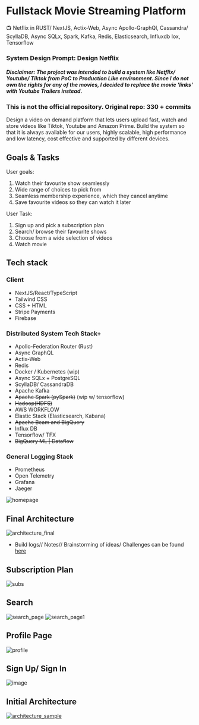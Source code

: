# Fullstack Movie Streaming Platform
📺 Netflix in RUST/ NextJS, Actix-Web, Async Apollo-GraphQl, Cassandra/ ScyllaDB, Async SQLx, Spark, Kafka, Redis, Elasticsearch, Influxdb Iox, Tensorflow

### System Design Prompt: Design Netflix 
##### Disclaimer: The project was intended to build a system like Netflix/ Youtube/ Tiktok from PoC to Production Like environment. Since I do not own the rights for any of the movies, I decided to replace the movie 'links' with Youtube Trailers instead. 

### This is not the official repository. Original repo: 330 + commits

Design a video on demand platform that lets users upload fast, watch and store videos like Tiktok, Youtube and Amazon Prime. Build the system so that it is always available for our users, highly scalable, high performance and low latency, cost effective and supported by different devices.

## Goals & Tasks
User goals: 
1.    Watch their favourite show seamlessly 
2.    Wide range of choices to pick from 
3.    Seamless membership experience, which they cancel anytime  
4.    Save favourite videos so they can watch it later 

User Task: 
1.    Sign up and pick a subscription plan 
2.    Search/ browse their favourite shows 
3.    Choose from a wide selection of videos
4.    Watch movie

## Tech stack
### Client 
- NextJS/React/TypeScript
- Tailwind CSS
- CSS + HTML
- Stripe Payments
- Firebase
 ### Distributed System Tech Stack+ 
- Apollo-Federation Router (Rust)
- Async GraphQL 
- Actix-Web
- Redis
- Docker / Kubernetes (wip)
- Async SQLx + PostgreSQL
- ScyllaDB/ CassandraDB 
- Apache Kafka
- ~~Apache Spark (pySpark)~~ (wip w/ tensorflow)
- ~~Hadoop(HDFS)~~ 
- AWS WORKFLOW
- Elastic Stack (Elasticsearch, Kabana)
- ~~Apache Beam and BigQuery~~ 
- Influx DB
- Tensorflow/ TFX
- ~~BigQuery ML | Dataflow~~  

### General Logging Stack  
- Prometheus
- Open Telemetry
- Grafana
- Jaeger

![homepage](https://user-images.githubusercontent.com/85416532/180874040-20bc8939-52b6-458f-834a-70f9d19a7665.png)

## Final Architecture
![architecture_final](https://user-images.githubusercontent.com/85416532/180871640-580399e9-0070-42f5-8a29-5d4a2472ce53.png)
- Build logs// Notes// Brainstorming of ideas/ Challenges can be found [here](https://github.com/philipdaquin/Fullstack-Movie-Streaming-Platform/tree/main/Notes) 

## Subscription Plan
![subs](https://user-images.githubusercontent.com/85416532/180876809-a91f4bf6-9b67-4543-b06f-f95cfaafda96.png)

## Search 
![search_page](https://user-images.githubusercontent.com/85416532/180875454-17dbda3d-3b19-4b5b-a345-8b9f6759f5e9.png)
![search_page1](https://user-images.githubusercontent.com/85416532/180875600-920e40d6-a0ef-4067-8c0b-1622aac5c55a.png)

## Profile Page 
![profile](https://user-images.githubusercontent.com/85416532/180876453-70257407-efd9-4324-bd45-3a58d7c8ab39.png)

## Sign Up/ Sign In
![image](https://user-images.githubusercontent.com/85416532/180876561-79cacac6-338b-4036-9e3b-93a804bd9f5c.png)

## Initial Architecture 
[
![architecture_sample](https://user-images.githubusercontent.com/85416532/179338067-ba374ff4-2825-4bff-a4a7-a0ae83085366.png)
](url)


